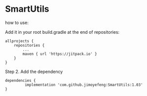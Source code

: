 # SmartUtils

how to use:

Add it in your root build.gradle at the end of repositories:

	allprojects {
		repositories {
			...
			maven { url 'https://jitpack.io' }
		}
	}
Step 2. Add the dependency

	dependencies {
	         implementation 'com.github.jimoyefeng:SmartUtils:1.03'
	}
